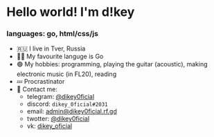 # Hello world! I'm d!key
### languages: go, html/css/js
 - :ru: I live in Tver, Russia
 - 👨‍💻 My favourite languge is Go
 - 🟢 My hobbies: programming, playing the guitar (acoustic), making electronic music (in FL20), reading
 - 💤 Procrastinator
 - 💬 Contact me: 
    - telegram: [@dikey0ficial](https://t.me/dikey0ficial)
    - discord: `dikey_0ficial#2031`
    - email: [admin@dikey0ficial.rf.gd](mailto:admin@dikey0ficial.rf.gd)
    - twotter: [@dikey0ficial](https://twitter.com/@dikey0ficial)
    - vk: [dikey_oficial](https://vk.com/dikey_oficial)
